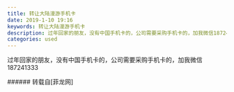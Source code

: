 ```yaml
---
title: 转让大陆漫游手机卡
date: 2019-1-10 19:16
keywords: 转让大陆漫游手机卡
description: 过年回家的朋友，没有中国手机卡的，公司需要采购手机卡的，加我微信187241333
categories: used
---
```

<td class="t_f" id="postmessage_2660444">

过年回家的朋友，没有中国手机卡的，公司需要采购手机卡的，加我微信187241333<br/>
</td>
###### 转载自[菲龙网]